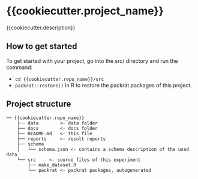 # {{cookiecutter.project_name}}
{{cookiecutter.description}}

## How to get started
To get started with your project, go into the src/ directory and run the command:
- `cd {{cookiecutter.repo_name}}/src`
- `packrat::restore()` in R to restore the packrat packages of this project.

## Project structure
```
── {{cookiecutter.repo_name}}
    ├── data		<- data folder
    ├── docs		<- docs folder
    ├── README.md	<- this file
    ├── reports		<- result reports
    ├── schema	
    │   └── schema.json	<- contains a schema description of the used data
    └── src		<- source files of this experiment
        ├── make_dataset.R
        └── packrat	<- packrat packages, autogenerated
```
